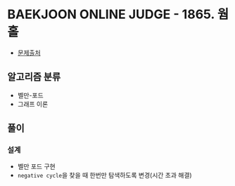 # BAEKJOON ONLINE JUDGE - 1865. 웜홀

- [문제출처](https://www.acmicpc.net/problem/1865 '1865. 웜홀')

## 알고리즘 분류

- 벨만-포드
- 그래프 이론

## 풀이

### 설계

- 벨만 포드 구현
- `negative cycle`을 찾을 때 한번만 탐색하도록 변경(시간 초과 해결)
